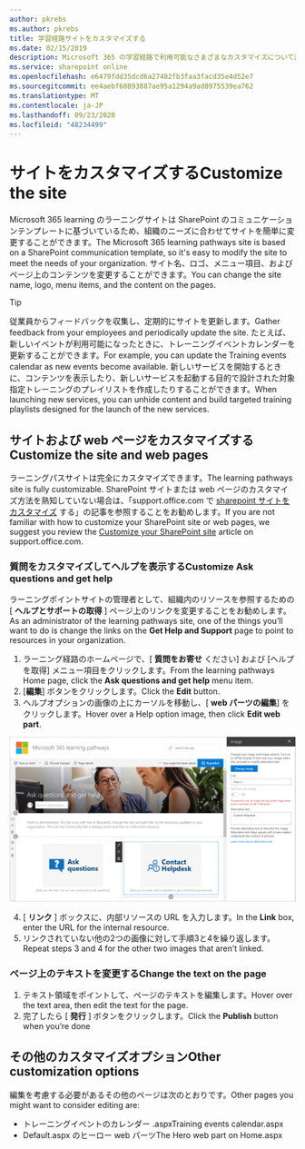 ```yaml
---
author: pkrebs
ms.author: pkrebs
title: 学習経路サイトをカスタマイズする
ms.date: 02/15/2019
description: Microsoft 365 の学習経路で利用可能なさまざまなカスタマイズについて説明します。
ms.service: sharepoint online
ms.openlocfilehash: e6479fdd35dcd6a27482fb3faa3facd35e4d52e7
ms.sourcegitcommit: ee4aebf60893887ae95a1294a9ad8975539ea762
ms.translationtype: MT
ms.contentlocale: ja-JP
ms.lasthandoff: 09/23/2020
ms.locfileid: "48234499"
---
```

# <a name="customize-the-site"></a><span data-ttu-id="8eee2-103">サイトをカスタマイズする</span><span class="sxs-lookup"><span data-stu-id="8eee2-103">Customize the site</span></span>

<span data-ttu-id="8eee2-104">Microsoft 365 learning のラーニングサイトは SharePoint のコミュニケーションテンプレートに基づいているため、組織のニーズに合わせてサイトを簡単に変更することができます。</span><span class="sxs-lookup"><span data-stu-id="8eee2-104">The Microsoft 365 learning pathways site is based on a SharePoint communication template, so it's easy to modify the site to meet the needs of your organization.</span></span> <span data-ttu-id="8eee2-105">サイト名、ロゴ、メニュー項目、およびページ上のコンテンツを変更することができます。</span><span class="sxs-lookup"><span data-stu-id="8eee2-105">You can change the site name, logo, menu items, and the content on the pages.</span></span> 

> [!TIP]
> <span data-ttu-id="8eee2-106">従業員からフィードバックを収集し、定期的にサイトを更新します。</span><span class="sxs-lookup"><span data-stu-id="8eee2-106">Gather feedback from your employees and periodically update the site.</span></span> <span data-ttu-id="8eee2-107">たとえば、新しいイベントが利用可能になったときに、トレーニングイベントカレンダーを更新することができます。</span><span class="sxs-lookup"><span data-stu-id="8eee2-107">For example, you can update the Training events calendar as new events become available.</span></span> <span data-ttu-id="8eee2-108">新しいサービスを開始するときに、コンテンツを表示したり、新しいサービスを起動する目的で設計された対象指定トレーニングのプレイリストを作成したりすることができます。</span><span class="sxs-lookup"><span data-stu-id="8eee2-108">When launching new services, you can unhide content and build targeted training playlists designed for the launch of the new services.</span></span> 

## <a name="customize-the-site-and-web-pages"></a><span data-ttu-id="8eee2-109">サイトおよび web ページをカスタマイズする</span><span class="sxs-lookup"><span data-stu-id="8eee2-109">Customize the site and web pages</span></span>

<span data-ttu-id="8eee2-110">ラーニングパスサイトは完全にカスタマイズできます。</span><span class="sxs-lookup"><span data-stu-id="8eee2-110">The learning pathways site is fully customizable.</span></span> <span data-ttu-id="8eee2-111">SharePoint サイトまたは web ページのカスタマイズ方法を熟知していない場合は、「support.office.com で [sharepoint サイトをカスタマイズ](https://support.office.com/article/customize-your-sharepoint-site-320b43e5-b047-4fda-8381-f61e8ac7f59b) する」の記事を参照することをお勧めします。</span><span class="sxs-lookup"><span data-stu-id="8eee2-111">If you are not familiar with how to customize your SharePoint site or web pages, we suggest you review the [Customize your SharePoint site](https://support.office.com/article/customize-your-sharepoint-site-320b43e5-b047-4fda-8381-f61e8ac7f59b) article on support.office.com.</span></span> 

### <a name="customize-ask-questions-and-get-help"></a><span data-ttu-id="8eee2-112">質問をカスタマイズしてヘルプを表示する</span><span class="sxs-lookup"><span data-stu-id="8eee2-112">Customize Ask questions and get help</span></span>

<span data-ttu-id="8eee2-113">ラーニングポイントサイトの管理者として、組織内のリソースを参照するための [ **ヘルプとサポートの取得** ] ページ上のリンクを変更することをお勧めします。</span><span class="sxs-lookup"><span data-stu-id="8eee2-113">As an administrator of the learning pathways site, one of the things you’ll want to do is change the links on the **Get Help and Support** page to point to resources in your organization.</span></span> 

1.  <span data-ttu-id="8eee2-114">ラーニング経路のホームページで、[ **質問をお寄せ** ください] および [ヘルプを取得] メニュー項目をクリックします。</span><span class="sxs-lookup"><span data-stu-id="8eee2-114">From the learning pathways Home page, click the **Ask questions and get help** menu item.</span></span>
2.  <span data-ttu-id="8eee2-115">[**編集**] ボタンをクリックします。</span><span class="sxs-lookup"><span data-stu-id="8eee2-115">Click the **Edit** button.</span></span>
3.  <span data-ttu-id="8eee2-116">ヘルプオプションの画像の上にカーソルを移動し、[ **web パーツの編集**] をクリックします。</span><span class="sxs-lookup"><span data-stu-id="8eee2-116">Hover over a Help option image, then click **Edit web part**.</span></span>

![cg-edithelp.png](media/cg-edithelp.png)

4.  <span data-ttu-id="8eee2-118">[ **リンク** ] ボックスに、内部リソースの URL を入力します。</span><span class="sxs-lookup"><span data-stu-id="8eee2-118">In the **Link** box, enter the URL for the internal resource.</span></span> 
5.  <span data-ttu-id="8eee2-119">リンクされていない他の2つの画像に対して手順3と4を繰り返します。</span><span class="sxs-lookup"><span data-stu-id="8eee2-119">Repeat steps 3 and 4 for the other two images that aren’t linked.</span></span>

### <a name="change-the-text-on-the-page"></a><span data-ttu-id="8eee2-120">ページ上のテキストを変更する</span><span class="sxs-lookup"><span data-stu-id="8eee2-120">Change the text on the page</span></span>

1. <span data-ttu-id="8eee2-121">テキスト領域をポイントして、ページのテキストを編集します。</span><span class="sxs-lookup"><span data-stu-id="8eee2-121">Hover over the text area, then edit the text for the page.</span></span> 
2. <span data-ttu-id="8eee2-122">完了したら [ **発行** ] ボタンをクリックします。</span><span class="sxs-lookup"><span data-stu-id="8eee2-122">Click the **Publish** button when you’re done</span></span>

## <a name="other-customization-options"></a><span data-ttu-id="8eee2-123">その他のカスタマイズオプション</span><span class="sxs-lookup"><span data-stu-id="8eee2-123">Other customization options</span></span>
<span data-ttu-id="8eee2-124">編集を考慮する必要があるその他のページは次のとおりです。</span><span class="sxs-lookup"><span data-stu-id="8eee2-124">Other pages you might want to consider editing are:</span></span>

- <span data-ttu-id="8eee2-125">トレーニングイベントのカレンダー .aspx</span><span class="sxs-lookup"><span data-stu-id="8eee2-125">Training events calendar.aspx</span></span>
- <span data-ttu-id="8eee2-126">Default.aspx のヒーロー web パーツ</span><span class="sxs-lookup"><span data-stu-id="8eee2-126">The Hero web part on Home.aspx</span></span>

